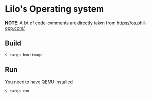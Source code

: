 # Lilo's Operating system

**NOTE**: A lot of code-comments are directly taken from https://os.phil-opp.com/

## Build
```
$ cargo bootimage
```

## Run
You need to have QEMU installed

```
$ cargo run
```

